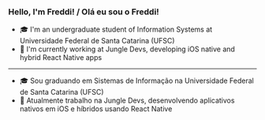 ### Hello, I'm Freddi! / Olá eu sou o Freddi!

<!--
**peaugust/peaugust** is a ✨ _special_ ✨ repository because its `README.md` (this file) appears on your GitHub profile.

Here are some ideas to get you started:

- 🔭 I’m currently working on ...
- 🌱 I’m currently learning ...
- 👯 I’m looking to collaborate on ...
- 🤔 I’m looking for help with ...
- 💬 Ask me about ...
- 📫 How to reach me: ...
- 😄 Pronouns: ...
- ⚡ Fun fact: ...
-->

- 🎓 I'm an undergraduate student of Information Systems at Universidade Federal de Santa Catarina (UFSC)
- 📲 I'm currently working at Jungle Devs, developing iOS native and hybrid React Native apps
--- 
- 🎓 Sou graduando em Sistemas de Informação na Universidade Federal de Santa Catarina (UFSC)
- 📲 Atualmente trabalho na Jungle Devs, desenvolvendo aplicativos nativos em iOS e híbridos usando React Native
